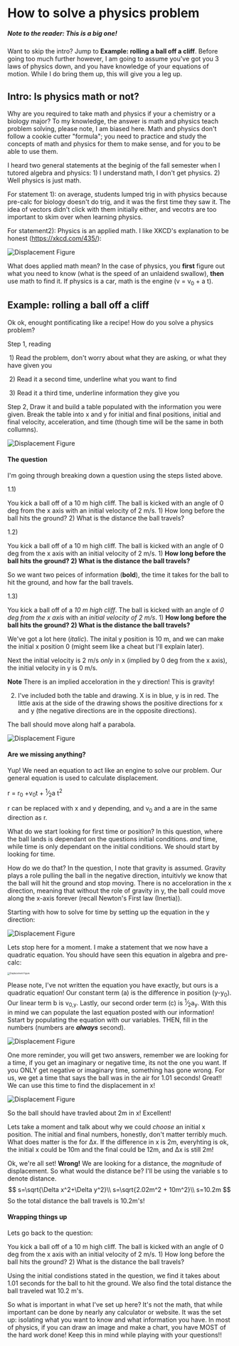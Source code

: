 # How to solve a physics problem

##### Note to the reader: This is a big one!

Want to skip the intro? Jump to **Example: rolling a ball off a cliff**. Before going too much further however, I am going to assume you've got you 3 laws of physics down, and you have knowledge of your equations of motion. While I do bring them up, this will give you a leg up.

## Intro: Is physics math or not?

Why are you required to take math and physics if your a chemistry or a biology major? To my knowledge, the answer is math and physics teach problem solving, please note, I am biased here. Math and physics don't follow a cookie cutter "formula"; you need to practice and study the concepts of math and physics for them to make sense, and for you to be able to use them. 

I heard two general statements at the beginig of the fall semester when I tutored algebra and physics: 1)  I understand math, I don't get physics. 2) Well physics is just math.

For statement 1): on average, students lumped trig in with physics because pre-calc for biology doesn't do trig, and it was the first time they saw it. The idea of vectors didn't click with them initially either, and vecotrs are too important to skim over when learning physics.

For statement2): Physics is an applied math. I like XKCD's explanation to be honest (https://xkcd.com/435/):

![Displacement Figure](https://imgs.xkcd.com/comics/purity.png)

What does applied math mean? In the case of physics, you **first** figure out what you need to know (what is the speed of an unlaidend swallow), **then** use math to find it. If physics is a car, math is the engine (v = v<sub>0</sub> + a t). 

## Example: rolling a ball off a cliff

Ok ok, enought pontificating like a recipe! How do you solve a physics problem? 

Step 1, reading

​	1) Read the problem, don't worry about what they are asking, or what they have given you

​	2) Read it a second time, underline what you want to find

​	3) Read it a third time, underline information they give you

Step 2, Draw it and build a table populated with the information you were given. Break the table into x and y for initial and final positions, initial and final velocity, acceleration, and time (though time will be the same in both collumns).

![Displacement Figure](https://github.com/lms464/lms464.github.io/blob/master/_images/Physics_Math_or_Not/Physics_Math_or_Not.0011.png?raw=true)

#### The question

I'm going through breaking down a question using the steps listed above.

1.1) 

You kick a ball off of a 10 m high cliff. The ball is kicked with an angle of 0 deg from the x axis with an initial velocity of 2 m/s. 1) How long before the ball hits the ground? 2) What is the distance the ball travels?

1.2)

You kick a ball off of a 10 m high cliff. The ball is kicked with an angle of 0 deg from the x axis with an initial velocity of 2 m/s. 1) **How long before the ball hits the ground? 2) What is the distance the ball travels?**

So we want two peices of information (**bold**), the time it takes for the ball to hit the ground, and how far the ball travels.

1.3)

You kick a ball off of a *10 m high cliff*. The ball is kicked with an angle of *0 deg from the x axis* with an *initial velocity of 2 m/s*. 1) **How long before the ball hits the ground? 2) What is the distance the ball travels?**

We've got a lot here (*italic*). The inital y position is 10 m, and we can make the initial x position 0 (might seem like a cheat but I'll explain later).

Next the initial velocity is 2 m/s *only* in x (implied by 0 deg from the x axis), the initial velocity in y is 0 m/s.

**Note** There is an implied acceloration in the y direction! This is gravity!

2) I've included both the table and drawing. X is in blue, y is in red. The little axis at the side of the drawing shows the positive directions for x and y (the negative directions are in the opposite directions).

The ball should move along half a parabola. 

![Displacement Figure](https://github.com/lms464/lms464.github.io/blob/master/_images/Physics_Math_or_Not/Physics_Math_or_Not.0012.png?raw=true)



#### Are we missing anything?

Yup! We need an equation to act like an engine to solve our problem. Our general equation is used to calculate displacement.

r = r<sub>0</sub> +v<sub>0</sub>t + <sup>1</sup>&frasl;<sub>2</sub>a t<sup>2</sup> 

r can be replaced with x and y depending, and v<sub>0</sub> and a are in the same direction as r. 

What do we start looking for first time or position? In this question, where the ball lands is dependant on the questions initial conditions. *and* time, while time is only dependant on the initial conditions. We should start by looking for time.

How do we do that? In the question, I note that gravity is assumed. Gravity plays a role pulling the ball in the negative direction, intuitivly we know that the ball will hit the ground and stop moving. There is no acceloration in the x direction, meaning that without the role of gravity in y, the ball could move along the x-axis forever (recall Newton's First law (Inertia)).

Starting with how to solve for time by setting up the equation in the y direction:

![Displacement Figure](https://github.com/lms464/lms464.github.io/blob/master/_images/Physics_Math_or_Not/Physics_Math_or_Not.0041.png?raw=true)

Lets stop here for a moment. I make a statement that we now have a quadratic equation. You should have seen this equation in algebra and pre-calc:

<img src="https://github.com/lms464/lms464.github.io/blob/master/_images/Physics_Math_or_Not/QuadraticEq.png?raw=true" alt="Displacement Figure" style="zoom: 33%;" />

Please note, I've not written the equation you have exactly, but ours is a quadratic equation! Our constant term (a) is the difference in position (y-y<sub>0</sub>). Our linear term b is v<sub>0,y</sub>. Lastly, our second order term (c) is <sup>1</sup>&frasl;<sub>2</sub>a<sub>y</sub>. With this in mind we can populate the last equation posted with our information! Sstart by populating the equation with our variables. THEN, fill in the numbers (numbers are _**always**_ second).

![Displacement Figure](https://github.com/lms464/lms464.github.io/blob/master/_images/Physics_Math_or_Not/Physics_Math_or_Not.0042.png?raw=true)

One more reminder, you will get two answers, remember we are looking for a time, if you get an imaginary or negative time, its not the one you want. If you ONLY get negative or imaginary time, something has gone wrong. For us, we get a time that says the ball was in the air for 1.01 seconds! Great!! We can use this time to find the displacement in x!

![Displacement Figure](https://github.com/lms464/lms464.github.io/blob/master/_images/Physics_Math_or_Not/Physics_Math_or_Not.005.png?raw=true)

So the ball should have travled about 2m in x! Excellent! 



Lets take a moment and talk about why we could *choose* an initial x position. The initial and final numbers, honestly, don't matter terribly much. What does matter is the for Δx. If the difference in x is 2m, everyhting is ok, the initial x could be 10m and the final could be 12m, and Δx is still 2m!

Ok, we're all set! **Wrong!** We are looking for a distance, the *magnitude* of displacement. So what would the distance be? I'll be using the variable s to denote distance.
$$
s=\sqrt{\Delta x^2+\Delta y^2}\\
s=\sqrt{2.02m^2 + 10m^2}\\
s=10.2m
$$
So the total distance the ball travels is 10.2m's!

#### Wrapping things up

Lets go back to the question:

You kick a ball off of a 10 m high cliff. The ball is kicked with an angle of 0 deg from the x axis with an initial velocity of 2 m/s. 1) How long before the ball hits the ground? 2) What is the distance the ball travels?

Using the initial condistions stated in the question, we find it takes about 1.01 seconds for the ball to hit the ground. We also find the total distance the ball traveled wat 10.2 m's.

So what is important in what I've set up here? It's not the math, that while important can be done by nearly any calculator or website. It was the set up: isolating what you want to know and what information you have. In most of physics, if you can draw an image and make a chart, you have MOST of the hard work done! Keep this in mind while playing with your questions!!

